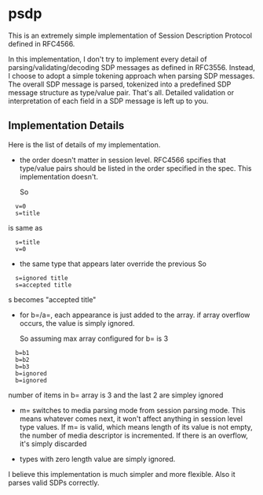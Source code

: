 # psdp
This is an extremely simple implementation of Session Description Protocol defined in RFC4566.


In this implementation, I don't try to implement every detail of parsing/validating/decoding SDP messages as defined in RFC3556.
Instead, I choose to adopt a simple tokening approach when parsing SDP messages. The overall SDP message is parsed, tokenized into a predefined SDP message structure as type/value pair. That's all. Detailed validation or interpretation of each field in a SDP message is left up to you.

## Implementation Details
Here is the list of details of my implementation.

* the order doesn't matter in session level.
  RFC4566 spcifies that type/value pairs should be listed in the order specified in the spec.
  This implementation doesn't.

  So
```
  v=0
  s=title
```

  is same as

```
  s=title
  v=0
```

* the same type that appears later override the previous 
  So
```
  s=ignored title
  s=accepted title
```
  s becomes "accepted title"

* for b=/a=, each appearance is just added to the array.
  if array overflow occurs, the value is simply ignored.

   So assuming max array configured for b= is 3
```
  b=b1
  b=b2
  b=b3
  b=ignored
  b=ignored
```
  number of items in b= array is 3 and the last 2 are simpley ignored

* m= switches to media parsing mode from session parsing mode.
  This means whatever comes next, it won't affect anything in session level type values.
  If m= is valid, which means length of its value is not empty, the number of media descriptor
  is incremented. If there is an overflow, it's simply discarded

* types with zero length value are simply ignored. 


I believe this implementation is much simpler and more flexible. Also it parses valid SDPs correctly.
